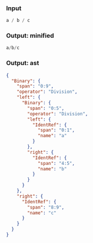 ### Input
```js parse:expr
a / b / c
```

### Output: minified
```js
a/b/c
```

### Output: ast
```json
{
  "Binary": {
    "span": "0:9",
    "operator": "Division",
    "left": {
      "Binary": {
        "span": "0:5",
        "operator": "Division",
        "left": {
          "IdentRef": {
            "span": "0:1",
            "name": "a"
          }
        },
        "right": {
          "IdentRef": {
            "span": "4:5",
            "name": "b"
          }
        }
      }
    },
    "right": {
      "IdentRef": {
        "span": "8:9",
        "name": "c"
      }
    }
  }
}
```
